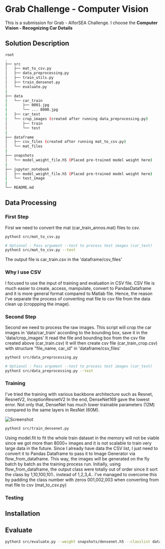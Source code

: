 # Grab Challenge - Computer Vision

This is a submission for Grab - AIforSEA Challenge. I choose the **Computer Vision - Recognizing Car Details**

## Solution Description
```bash
root
.
├── src
│   ├── mat_to_csv.py
│   ├── data_preprocessing.py
│   ├── train_utils.py
│   ├── train_densenet.py
│   └── evaluate.py
|
├── data
|   └── car_train
|       ├── 0001.jpg
|       └── ... 8000.jpg
|   ├── car_test
|   └── crop_images (created after running data_preprocessing.py)
│       ├── train
│       └── test
|
├── dataframe
│   ├── csv_files (created after running mat_to_csv.py)
│   └── mat_files
|
├── snapshots
│   └── model_weight_file.h5 (Placed pre-trained model weight here)
|
├── jupyter_notebook
│   ├── model_weight_file.h5 (Placed pre-trained model weight here)
|   └── test_image
|
└── README.md
```
## Data Processing

### First Step
First we need to convert the mat (car_train_annos.mat) files to csv.
```bash
python3 src/mat_to_csv.py

# Optional : Pass argument --test to process test images (car_test)
python3 src/mat_to_csv.py --test
```
The output file is car_train.csv in the 'dataframe/csv_files'

### Why I use CSV
I focused to use the input of training and evaluation in CSV file.
CSV file is much easier to create, access, manipulate, convert to PandasDataframe and it is more general format compared to Matlab file.
Hence, the reason I've separate the process of converting mat file to csv file from the data clean up (croppping the image).

### Second Step
Second we need to process the raw images.
This script will crop the car images in 'data/car_train' according to the bounding box, save it in the 'data/crop_images'
It read the file and bounding box from the csv file created above (car_train.csv)
It will then create csv file (car_train_crop.csv) with structure "file_name, car_id" in 'dataframe/csv_files'

```bash
python3 src/data_preprocessing.py

# Optional : Pass argument --test to process test images (car_test)
python3 src/data_preprocessing.py --test
```

### Training

I've tried the training with various backbone architecture such as Resnet, ResnetV2, InceptionResnetV2
In the end, DenseNet169 gave the lowest error. Not only that, DenseNet has much lower trainable parameters (12M) compared
to the same layers in ResNet (60M).

![Screenshot](jupyter_notebook/test_image/screenshot.png)

```bash
python3 src/train_densenet.py
```

Using model.fit to fit the whole train dataset in the memory will not be viable since we got more than 8000+ images and it is not scalable to train very large data in the future.
Since I already have data the CSV list, I just need to convert it to Pandas Dataframe to pass it to Image Generator via flow_from_dataframe. This way,
the images will be generated on the fly batch by batch as the training process run.
Initially, using flow_from_dataframe, the output class were totally out of order since it sort the class by 1,10,100,101.. instead of 1,2,3,4..
I've managed to overcome this by padding the class number with zeros 001,002,003 when converting from mat file to csv (mat_to_csv.py)

### Testing

## Installation

## Evaluate

```bash
python3 src/evaluate.py --weight snapshots/densenet.h5 --classlist data/csv_files/class.csv
```
